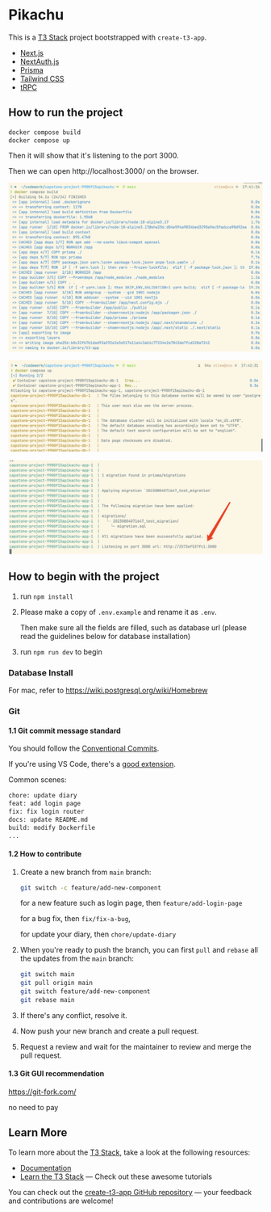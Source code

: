 # Pikachu

This is a [T3 Stack](https://create.t3.gg/) project bootstrapped with `create-t3-app`.

- [Next.js](https://nextjs.org)
- [NextAuth.js](https://next-auth.js.org)
- [Prisma](https://prisma.io)
- [Tailwind CSS](https://tailwindcss.com)
- [tRPC](https://trpc.io)

## How to run the project

```
docker compose build
docker compose up
```

Then it will show that it's listening to the port 3000.

Then we can open http://localhost:3000/ on the browser.

![docker-compose](./doc-image/docker-compose-build.png)

![docker-compose](./doc-image/docker-compose-up.png)

![docker-compose](./doc-image/listen-3000.png)

## How to begin with the project

1. run `npm install`

2. Please make a copy of `.env.example` and rename it as `.env`.

   Then make sure all the fields are filled, such as database url (please read the guidelines below for database installation)

3. run `npm run dev` to begin

### Database Install

For mac, refer to https://wiki.postgresql.org/wiki/Homebrew

### Git

#### 1.1 Git commit message standard

You should follow the [Conventional Commits](https://www.conventionalcommits.org/en/v1.0.0/).

If you're using VS Code, there's a [good extension](https://marketplace.visualstudio.com/items?itemName=vivaxy.vscode-conventional-commits).

Common scenes:

```
chore: update diary
feat: add login page
fix: fix login router
docs: update README.md
build: modify Dockerfile
...
```

#### 1.2 How to contribute

1. Create a new branch from `main` branch:

   ```bash
   git switch -c feature/add-new-component
   ```

   for a new feature such as login page, then `feature/add-login-page`

   for a bug fix, then `fix/fix-a-bug`,

   for update your diary, then `chore/update-diary`

2. When you're ready to push the branch, you can first `pull` and `rebase` all the updates from the `main` branch:

   ```bash
   git switch main
   git pull origin main
   git switch feature/add-new-component
   git rebase main
   ```

3. If there's any conflict, resolve it.

4. Now push your new branch and create a pull request.

5. Request a review and wait for the maintainer to review and merge the pull request.

#### 1.3 Git GUI recommendation

https://git-fork.com/

no need to pay

## Learn More

To learn more about the [T3 Stack](https://create.t3.gg/), take a look at the following resources:

- [Documentation](https://create.t3.gg/)
- [Learn the T3 Stack](https://create.t3.gg/en/faq#what-learning-resources-are-currently-available) — Check out these awesome tutorials

You can check out the [create-t3-app GitHub repository](https://github.com/t3-oss/create-t3-app) — your feedback and contributions are welcome!
